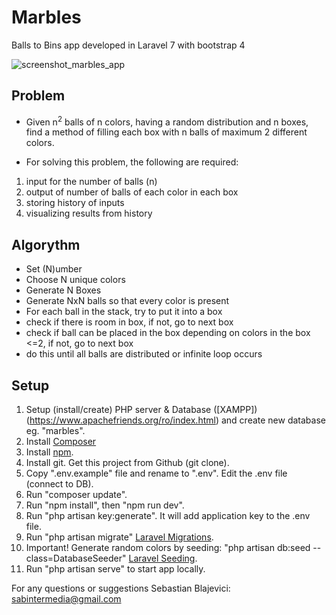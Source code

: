# Marbles

Balls to Bins app developed in Laravel 7 with bootstrap 4

<p><img src="https://www.sabintermedia.ro/wp-content/uploads/2020/08/marbles-preview.png" alt="screenshot_marbles_app" border="0"></p>

## Problem

- Given n<sup>2</sup> balls of n colors, having a random distribution and n boxes, find a method of filling each box with n balls of maximum 2 different colors.

- For solving this problem, the following are required:

1. input for the number of balls (n)
2. output of number of balls of each color in each box
3. storing history of inputs
4. visualizing results from history

## Algorythm

- Set (N)umber
- Choose N unique colors
- Generate N Boxes
- Generate NxN balls so that every color is present
- For each ball in the stack, try to put it into a box
- check if there is room in box, if not, go to next box
- check if ball can be placed in the box depending on colors in the box <=2, if not, go to next box
- do this until all balls are distributed or infinite loop occurs

## Setup

1. Setup (install/create) PHP server & Database ([XAMPP])(https://www.apachefriends.org/ro/index.html) and create new database eg. "marbles".
2. Install [Composer](https://getcomposer.org/doc/00-intro.md)
3. Install [npm](https://docs.npmjs.com/getting-started/installing-node).
4. Install git. Get this project from Github (git clone).
5. Copy ".env.example" file and rename to ".env". Edit the .env file (connect to DB).
6. Run "composer update".
7. Run "npm install", then "npm run dev".
8. Run "php artisan key:generate". It will add application key to the .env file.
9. Run "php artisan migrate" [Laravel Migrations](https://laravel.com/docs/7.x/migrations).
10. Important! Generate random colors by seeding: "php artisan db:seed --class=DatabaseSeeder" [Laravel Seeding](https://laravel.com/docs/7.x/seeding).
11. Run "php artisan serve" to start app locally.

For any questions or suggestions
Sebastian Blajevici: sabintermedia@gmail.com
